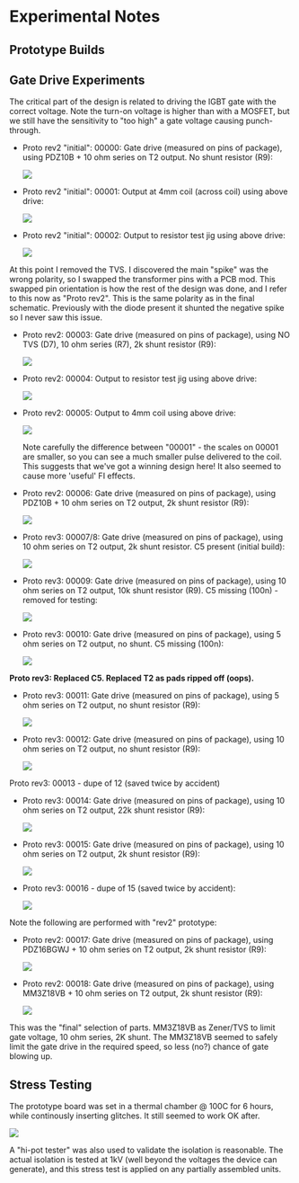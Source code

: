 # Experimental Notes

## Prototype Builds


## Gate Drive Experiments

The critical part of the design is related to driving the IGBT gate with the correct voltage. Note the turn-on voltage is higher than with a MOSFET,
but we still have the sensitivity to "too high" a gate voltage causing punch-through.

* Proto rev2 "initial": 00000: Gate drive (measured on pins of package), using PDZ10B + 10 ohm series on T2 output. No shunt resistor (R9):

   ![](img/tek00000.png)

* Proto rev2 "initial": 00001: Output at 4mm coil (across coil) using above drive:

   ![](img/tek00001.png)

* Proto rev2 "initial": 00002: Output to resistor test jig using above drive:

   ![](img/tek00002.png)

At this point I removed the TVS. I discovered the main "spike" was the wrong polarity, so I swapped the transformer pins with a PCB mod. This swapped
pin orientation is how the rest of the design was done, and I refer to this now as "Proto rev2". This is the same polarity as in the final schematic.
Previously with the diode present it shunted the negative spike so I never saw this issue.

* Proto rev2: 00003: Gate drive (measured on pins of package), using NO TVS (D7), 10 ohm series (R7), 2k shunt resistor (R9):

   ![](img/tek00003.png)

* Proto rev2: 00004: Output to resistor test jig using above drive:

   ![](img/tek00004.png)

* Proto rev2: 00005: Output to 4mm coil using above drive:

   ![](img/tek00005.png)

   Note carefully the difference between "00001" - the scales on 00001 are smaller, so you can see a much smaller pulse delivered to the coil. This suggests that
   we've got a winning design here! It also seemed to cause more 'useful' FI effects.


* Proto rev2: 00006: Gate drive (measured on pins of package), using PDZ10B + 10 ohm series on T2 output, 2k shunt resistor (R9):

    ![](img/tek00006.png)

* Proto rev3: 00007/8: Gate drive (measured on pins of package), using 10 ohm series on T2 output, 2k shunt resistor. C5 present (initial build):

   ![](img/tek00007.png)

* Proto rev3: 00009: Gate drive (measured on pins of package), using 10 ohm series on T2 output, 10k shunt resistor (R9). C5 missing (100n) - removed for testing:

   ![](img/tek00008.png)

* Proto rev3: 00010: Gate drive (measured on pins of package), using 5 ohm series on T2 output, no shunt. C5 missing (100n):

   ![](img/tek00010.png)

**Proto rev3: Replaced C5. Replaced T2 as pads ripped off (oops).**

* Proto rev3: 00011: Gate drive (measured on pins of package), using 5 ohm series on T2 output, no shunt resistor (R9):

   ![](img/tek00011.png)

* Proto rev3: 00012: Gate drive (measured on pins of package), using 10 ohm series on T2 output, no shunt resistor (R9):

   ![](img/tek00012.png)

Proto rev3: 00013 - dupe of 12 (saved twice by accident)

* Proto rev3: 00014: Gate drive (measured on pins of package), using 10 ohm series on T2 output, 22k shunt resistor (R9):

   ![](img/tek00014.png)

* Proto rev3: 00015: Gate drive (measured on pins of package), using 10 ohm series on T2 output, 2k shunt resistor (R9):
   
   ![](img/tek00015.png)

* Proto rev3: 00016 - dupe of 15 (saved twice by accident):

   ![](img/tek00016.png)

Note the following are performed with "rev2" prototype:

* Proto rev2: 00017: Gate drive (measured on pins of package), using PDZ16BGWJ + 10 ohm series on T2 output, 2k shunt resistor (R9):

   ![](img/tek00017.png)

* Proto rev2: 00018: Gate drive (measured on pins of package), using MM3Z18VB + 10 ohm series on T2 output, 2k shunt resistor (R9):
   
   ![](img/tek00018.png)

This was the "final" selection of parts. MM3Z18VB as Zener/TVS to limit gate voltage, 10 ohm series, 2K shunt. The MM3Z18VB seemed to safely limit
the gate drive in the required speed, so less (no?) chance of gate blowing up.

## Stress Testing

The prototype board was set in a thermal chamber @ 100C for 6 hours, while
continously inserting glitches. It still seemed to work OK after.

![](img/burninator.jpg)

A "hi-pot tester" was also used to validate the isolation is reasonable. The
actual isolation is tested at 1kV (well beyond the voltages the device can
generate), and this stress test is applied on any partially assembled units.